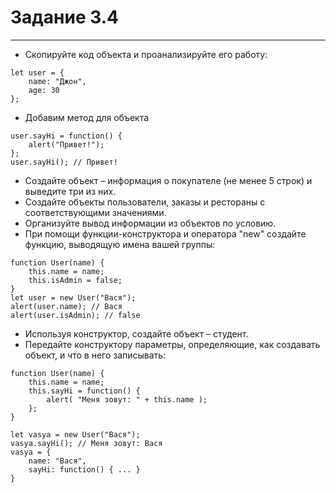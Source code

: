 # Задание 3.4

___

- Скопируйте код объекта и проанализируйте его работу:

```
let user = {
    name: "Джон",
    age: 30
}; 
```

- Добавим метод для объекта

```
user.sayHi = function() {
    alert("Привет!");
};
user.sayHi(); // Привет!
```

- Создайте объект – информация о покупателе (не менее 5 строк) и выведите три из них.
- Создайте объекты пользователи, заказы и рестораны с соответствующими значениями.
- Организуйте вывод информации из объектов по условию.
- При помощи функции-конструктора и оператора "new" создайте функцию, выводящую имена вашей группы:

```
function User(name) {
    this.name = name;
    this.isAdmin = false;
}
let user = new User("Вася");
alert(user.name); // Вася
alert(user.isAdmin); // false
```

- Используя конструктор, создайте объект – студент.
- Передайте конструктору параметры, определяющие, как создавать объект, и что в него записывать:

```
function User(name) {
    this.name = name;
    this.sayHi = function() {
        alert( "Меня зовут: " + this.name );
    };
}

let vasya = new User("Вася");
vasya.sayHi(); // Меня зовут: Вася
vasya = {
    name: "Вася",
    sayHi: function() { ... }
}
```